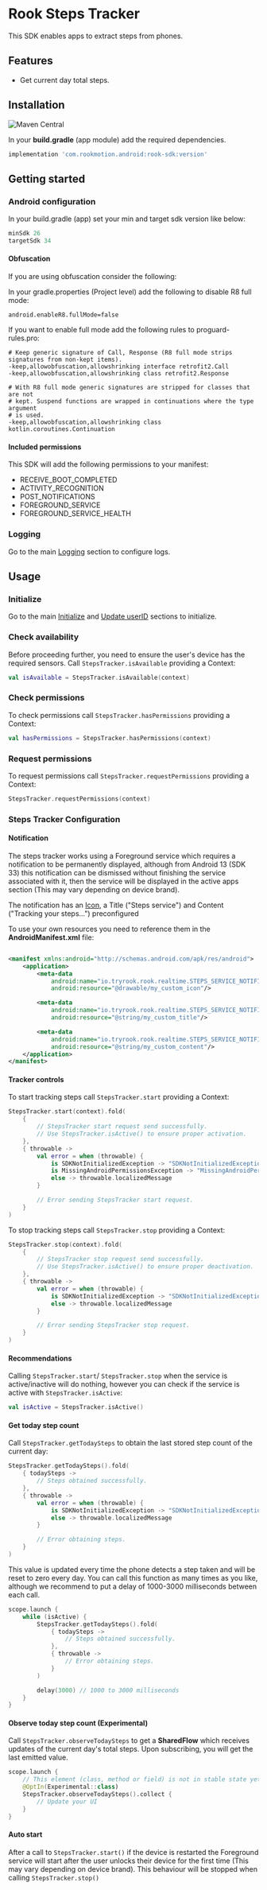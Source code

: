 # Rook Steps Tracker

This SDK enables apps to extract steps from phones.

## Features

* Get current day total steps.

## Installation

![Maven Central](https://img.shields.io/maven-central/v/com.rookmotion.android/rook-sdk?style=for-the-badge&logo=gradle&label=maven&color=7200F7)

In your **build.gradle** (app module) add the required dependencies.

```groovy
implementation 'com.rookmotion.android:rook-sdk:version'
```

## Getting started

### Android configuration

In your build.gradle (app) set your min and target sdk version like below:

```groovy
minSdk 26
targetSdk 34
```

#### Obfuscation

If you are using obfuscation consider the following:

In your gradle.properties (Project level) add the following to disable R8 full mode:

```properties
android.enableR8.fullMode=false
```

If you want to enable full mode add the following rules to proguard-rules.pro:

```text
# Keep generic signature of Call, Response (R8 full mode strips signatures from non-kept items).
-keep,allowobfuscation,allowshrinking interface retrofit2.Call
-keep,allowobfuscation,allowshrinking class retrofit2.Response

# With R8 full mode generic signatures are stripped for classes that are not
# kept. Suspend functions are wrapped in continuations where the type argument
# is used.
-keep,allowobfuscation,allowshrinking class kotlin.coroutines.Continuation
```

#### Included permissions

This SDK will add the following permissions to your manifest:

* RECEIVE_BOOT_COMPLETED
* ACTIVITY_RECOGNITION
* POST_NOTIFICATIONS
* FOREGROUND_SERVICE
* FOREGROUND_SERVICE_HEALTH

### Logging

Go to the main [Logging](README.md#logging) section to configure logs.

## Usage

### Initialize

Go to the main [Initialize](README.md#initialize) and [Update userID](README.md#update-userid) sections to initialize.

### Check availability

Before proceeding further, you need to ensure the user's device has the required sensors.
Call `StepsTracker.isAvailable` providing a Context:

```kotlin
val isAvailable = StepsTracker.isAvailable(context)
```

### Check permissions

To check permissions call `StepsTracker.hasPermissions` providing a Context:

```kotlin
val hasPermissions = StepsTracker.hasPermissions(context)
```

### Request permissions

To request permissions call `StepsTracker.requestPermissions` providing a Context:

```kotlin
StepsTracker.requestPermissions(context)
```

### Steps Tracker Configuration

#### Notification

The steps tracker works using a Foreground service which requires a notification to be permanently displayed, although
from Android 13 (SDK 33) this notification can be dismissed without finishing the service associated with it, then the
service will be displayed in the active apps section (This may vary depending on device brand).

The notification has
an [Icon](https://fonts.google.com/icons?selected=Material%20Symbols%20Rounded%3Adirections_walk%3AFILL%400%3Bwght%40400%3BGRAD%400%3Bopsz%4024),
a Title ("Steps service") and Content ("Tracking your steps…") preconfigured

To use your own resources you need to reference them in the **AndroidManifest.xml** file:

```xml

<manifest xmlns:android="http://schemas.android.com/apk/res/android">
    <application>
        <meta-data
            android:name="io.tryrook.rook.realtime.STEPS_SERVICE_NOTIFICATION_ICON"
            android:resource="@drawable/my_custom_icon"/>

        <meta-data
            android:name="io.tryrook.rook.realtime.STEPS_SERVICE_NOTIFICATION_TITLE"
            android:resource="@string/my_custom_title"/>

        <meta-data
            android:name="io.tryrook.rook.realtime.STEPS_SERVICE_NOTIFICATION_CONTENT"
            android:resource="@string/my_custom_content"/>
    </application>
</manifest>
```

#### Tracker controls

To start tracking steps call `StepsTracker.start` providing a Context:

```kotlin
StepsTracker.start(context).fold(
    {
        // StepsTracker start request send successfully. 
        // Use StepsTracker.isActive() to ensure proper activation.
    },
    { throwable ->
        val error = when (throwable) {
            is SDKNotInitializedException -> "SDKNotInitializedException: ${throwable.message}"
            is MissingAndroidPermissionsException -> "MissingAndroidPermissionsException: ${throwable.message}"
            else -> throwable.localizedMessage
        }

        // Error sending StepsTracker start request. 
    }
)
```

To stop tracking steps call `StepsTracker.stop` providing a Context:

```kotlin
StepsTracker.stop(context).fold(
    {
        // StepsTracker stop request send successfully. 
        // Use StepsTracker.isActive() to ensure proper deactivation.
    },
    { throwable ->
        val error = when (throwable) {
            is SDKNotInitializedException -> "SDKNotInitializedException: ${throwable.message}"
            else -> throwable.localizedMessage
        }

        // Error sending StepsTracker stop request. 
    }
)
```

#### Recommendations

Calling `StepsTracker.start`/ `StepsTracker.stop` when the service is active/inactive will do nothing, however you can
check if the service is active with `StepsTracker.isActive`:

```kotlin
val isActive = StepsTracker.isActive()
```

#### Get today step count

Call `StepsTracker.getTodaySteps` to obtain the last stored step count of the current day:

```kotlin
StepsTracker.getTodaySteps().fold(
    { todaySteps ->
        // Steps obtained successfully.
    },
    { throwable ->
        val error = when (throwable) {
            is SDKNotInitializedException -> "SDKNotInitializedException: ${throwable.message}"
            else -> throwable.localizedMessage
        }

        // Error obtaining steps.
    }
)
```

This value is updated every time the phone detects a step taken and will be reset to zero every day. You can call this
function as many times as you like, although we recommend to put a delay of 1000-3000 milliseconds between each call.

```kotlin
scope.launch {
    while (isActive) {
        StepsTracker.getTodaySteps().fold(
            { todaySteps ->
                // Steps obtained successfully.
            },
            { throwable ->
                // Error obtaining steps.
            }
        )

        delay(3000) // 1000 to 3000 milliseconds
    }
}
```

#### Observe today step count (Experimental)

Call `StepsTracker.observeTodaySteps` to get a **SharedFlow** which receives updates of the current day's total steps.
Upon subscribing, you will get the last emitted value.

```kotlin
scope.launch {
    // This element (class, method or field) is not in stable state yet. It may be renamed, changed or even removed in a future version.
    @OptIn(Experimental::class)
    StepsTracker.observeTodaySteps().collect {
        // Update your UI
    }
}
```

#### Auto start

After a call to `StepsTracker.start()` if the device is restarted the Foreground service will start after the user
unlocks their device for the first time (This may vary depending on device brand). This behaviour will be stopped when
calling `StepsTracker.stop()`
